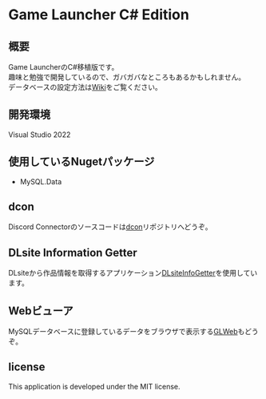 # Game Launcher C# Edition


## 概要
Game LauncherのC#移植版です。<br>
趣味と勉強で開発しているので、ガバガバなところもあるかもしれません。<br>
データベースの設定方法は[Wiki](https://github.com/dekotan24/glc_cs/wiki)をご覧ください。


## 開発環境
Visual Studio 2022


## 使用しているNugetパッケージ
* MySQL.Data


## dcon
Discord Connectorのソースコードは[dcon](https://github.com/dekotan24/dcon)リポジトリへどうぞ。


## DLsite Information Getter
DLsiteから作品情報を取得するアプリケーション[DLsiteInfoGetter](https://github.com/dekotan24/DLsiteInfoGetter)を使用しています。


## Webビューア
MySQLデータベースに登録しているデータをブラウザで表示する[GLWeb](https://github.com/dekotan24/GLWeb/)もどうぞ。


## license
This application is developed under the MIT license.
